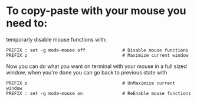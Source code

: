 # To copy-paste with your mouse you need to:
temporarly disable mouse functions with:
```
PREFIX : set -g mode-mouse off              # Disable mouse functions
PREFIX z                                    # Maximize current window
```
Now you can do what you want on terminal with your mouse in a full sized window, when you're done you can go back to previous
state with
```
PREFIX z                                    # UnMaximize current window
PREFIX : set -g mode-mouse on               # ReEnable mouse functions
```

